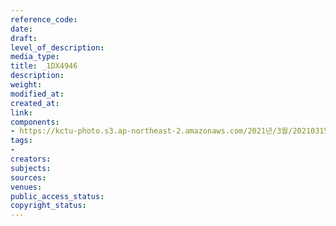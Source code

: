 ```yaml
---
reference_code: 
date: 
draft: 
level_of_description: 
media_type: 
title: _1DX4946
description: 
weight: 
modified_at: 
created_at: 
link: 
components:
- https://kctu-photo.s3.ap-northeast-2.amazonaws.com/2021년/3월/20210315_'거침없는+민주노총!+110만의+총파업'+2021년+민주노총+투쟁선포+기자회견/_1DX4946.jpg
tags:
- 
creators: 
subjects: 
sources: 
venues: 
public_access_status: 
copyright_status: 
---
```

